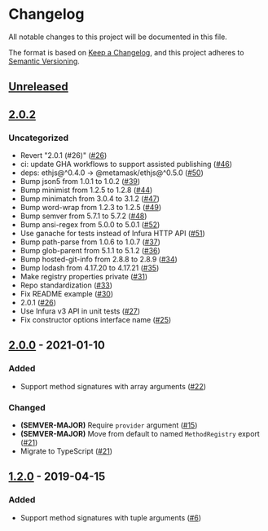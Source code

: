 # Changelog
All notable changes to this project will be documented in this file.

The format is based on [Keep a Changelog](https://keepachangelog.com/en/1.0.0/),
and this project adheres to [Semantic Versioning](https://semver.org/spec/v2.0.0.html).

## [Unreleased]

## [2.0.2]
### Uncategorized
- Revert "2.0.1 (#26)" ([#26](https://github.com/MetaMask/eth-method-registry/pull/26))
- ci: update GHA workflows to support assisted publishing ([#46](https://github.com/MetaMask/eth-method-registry/pull/46))
- deps: ethjs@^0.4.0 -> @metamask/ethjs@^0.5.0 ([#50](https://github.com/MetaMask/eth-method-registry/pull/50))
- Bump json5 from 1.0.1 to 1.0.2 ([#39](https://github.com/MetaMask/eth-method-registry/pull/39))
- Bump minimist from 1.2.5 to 1.2.8 ([#44](https://github.com/MetaMask/eth-method-registry/pull/44))
- Bump minimatch from 3.0.4 to 3.1.2 ([#47](https://github.com/MetaMask/eth-method-registry/pull/47))
- Bump word-wrap from 1.2.3 to 1.2.5 ([#49](https://github.com/MetaMask/eth-method-registry/pull/49))
- Bump semver from 5.7.1 to 5.7.2 ([#48](https://github.com/MetaMask/eth-method-registry/pull/48))
- Bump ansi-regex from 5.0.0 to 5.0.1 ([#52](https://github.com/MetaMask/eth-method-registry/pull/52))
- Use ganache for tests instead of Infura HTTP API  ([#51](https://github.com/MetaMask/eth-method-registry/pull/51))
- Bump path-parse from 1.0.6 to 1.0.7 ([#37](https://github.com/MetaMask/eth-method-registry/pull/37))
- Bump glob-parent from 5.1.1 to 5.1.2 ([#36](https://github.com/MetaMask/eth-method-registry/pull/36))
- Bump hosted-git-info from 2.8.8 to 2.8.9 ([#34](https://github.com/MetaMask/eth-method-registry/pull/34))
- Bump lodash from 4.17.20 to 4.17.21 ([#35](https://github.com/MetaMask/eth-method-registry/pull/35))
- Make registry properties private ([#31](https://github.com/MetaMask/eth-method-registry/pull/31))
- Repo standardization ([#33](https://github.com/MetaMask/eth-method-registry/pull/33))
- Fix README example ([#30](https://github.com/MetaMask/eth-method-registry/pull/30))
- 2.0.1 ([#26](https://github.com/MetaMask/eth-method-registry/pull/26))
- Use Infura v3 API in unit tests ([#27](https://github.com/MetaMask/eth-method-registry/pull/27))
- Fix constructor options interface name ([#25](https://github.com/MetaMask/eth-method-registry/pull/25))

## [2.0.0] - 2021-01-10
### Added
- Support method signatures with array arguments ([#22](https://github.com/MetaMask/eth-method-registry/pull/22))

### Changed
- **(SEMVER-MAJOR)** Require `provider` argument ([#15](https://github.com/MetaMask/eth-method-registry/pull/15))
- **(SEMVER-MAJOR)** Move from default to named `MethodRegistry` export ([#21](https://github.com/MetaMask/eth-method-registry/pull/21))
- Migrate to TypeScript ([#21](https://github.com/MetaMask/eth-method-registry/pull/21))

## [1.2.0] - 2019-04-15
### Added
- Support method signatures with tuple arguments ([#6](https://github.com/MetaMask/eth-method-registry/pull/6))

[Unreleased]: https://github.com/MetaMask/eth-method-registry/compare/v2.0.2...HEAD
[2.0.2]: https://github.com/MetaMask/eth-method-registry/compare/v2.0.0...v2.0.2
[2.0.0]: https://github.com/MetaMask/eth-method-registry/compare/v1.2.0...v2.0.0
[1.2.0]: https://github.com/MetaMask/eth-method-registry/releases/tag/v1.2.0
